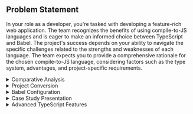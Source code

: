## Problem Statement

In your role as a developer, you're tasked with developing a feature-rich web application. The team recognizes the benefits of using compile-to-JS languages and is eager to make an informed choice between TypeScript and Babel. The project's success depends on your ability to navigate the specific challenges related to the strengths and weaknesses of each language. The team expects you to provide a comprehensive rationale for the chosen compile-to-JS language, considering factors such as the type system, advantages, and project-specific requirements.




<details>
  <summary>Comparative Analysis</summary>
  
 
## Comparative Analysis

TypeScript and Babel are both powerful tools in the JavaScript ecosystem, but they serve different purposes and have distinct features. 

### TypeScript
TypeScript's type system is at the heart of its capabilities. It allows developers to specify the data types of variables, function parameters, and return values, enhancing code quality and tooling support.

Type System:

TypeScript introduces static typing to JavaScript, allowing developers to specify types for variables, function parameters, return types, and more.TypeScript's type system offers features like generics, type inference.
```javascript
function greet(name: string) {
    return "Hello, " + name;
}

console.log(greet("John")); // Outputs: Hello, John
// console.log(greet(123)); // Error: Argument of type 'number' is not assignable to parameter of type 'string'.
```

Advantages:

1.Early Error Detection

2.Code Quality

3.Improved Tooling

4.Strong Ecosystem

5.Self Documented Code

Specific Scenarios:

1.Large-scale Applications: TypeScript is often preferred for large-scale projects where type safety and maintainability are critical.
2.Team Collaboration: When working in teams, TypeScript's static typing can facilitate better communication and reduce misunderstandings.

### Babel

Babel plays a vital role in web development by allowing developers to write code using the latest ECMAScript features while ensuring compatibility with older browsers and environments.

Type System:

Babel, unlike TypeScript, is primarily a JavaScript compiler that allows developers to use the latest ECMAScript features by transpiling them into older versions of JavaScript that are compatible with all browsers. While Babel itself doesn't have a built-in type system, it can be combined with tools like Flow or TypeScript for static typing.

Advantages:

1.Next-Generation JavaScript: Babel enables developers to write code using the latest JavaScript syntax, ensuring compatibility across different environments.

2.Plugin Ecosystem: Babel has a vast ecosystem of plugins that extend its capabilities, allowing developers to customize the compilation process.
example: Syntax Plugins,Transform Plugins

3.Flexibility: Babel can be configured to meet specific project requirements, making it suitable for a wide range of use cases.

4.Integration: Babel seamlessly integrates with existing build pipelines and other tools commonly used in JavaScript development.

Specific Scenarios:

1.Experimental Features: Babel is preferred when experimenting with or adopting bleeding-edge JavaScript features that may not be supported natively in browsers yet.

2.Library Development: Developers creating libraries or packages intended for broad consumption might choose Babel to ensure maximum compatibility.

3.Minimal Overhead: For projects where the overhead of TypeScript's type checking is undesirable, Babel offers a lighter alternative.

 
</details>


<details>
  <summary> Project Conversion </summary>
  
## Project Conversion

Converting a JavaScript project to TypeScript can be a rewarding experience, as it often leads to improved code quality, better maintainability, and enhanced developer productivity. Let me share an example of converting a simple JavaScript project to TypeScript, highlighting the addition of type annotations and how it contributes to code quality.

Original JavaScript Code:

```javascript
// Let's start with a simple JavaScript function that calculates the area of a rectangle:

function calculateRectangleArea(length, width) {
    return length * width;
}

console.log(calculateRectangleArea(5, 10)); // Output: 50
```
Converted TypeScript Code:

```javascript
// Now, let's convert this JavaScript code to TypeScript by adding type annotations:

function calculateRectangleArea(length: number, width: number): number {
    return length * width;
}

console.log(calculateRectangleArea(5, 10)); // Output: 50
```

Explanation:
- Type Annotations: In the TypeScript version, we added type annotations to the function parameters length and width, specifying that they must be of type number. Similarly, we annotated the return type of the function as number, indicating that it returns a numerical value.

- Code Quality: By adding type annotations, we enhance the reliability and robustness of our code. Developers can now confidently use the calculateRectangleArea function, knowing the expected types of its parameters and return value. Additionally, any changes to the function's signature or usage that violate the specified types will be flagged as errors by the TypeScript compiler, preventing potential bugs and ensuring code quality.

- Scalability: As the project grows, type annotations help maintain code integrity and prevent regressions by providing clear contracts between different parts of the codebase. This scalability aspect becomes increasingly important as the complexity of the project increases.

- In conclusion, converting a JavaScript project to TypeScript by adding type annotations brings significant benefits in terms of code quality, maintainability, and developer experience. It fosters a more robust and reliable codebase while facilitating better collaboration and long-term maintainability

</details>


<details>
  <summary> Babel Configuration</summary>
  
  ## Babel Config

  Configuring Babel to transpile ES6+ code to ES5 involves setting up presets and plugins in a .babelrc file or using Babel configuration directly in package.json. Let me illustrate a typical Babel configuration and discuss the presets and plugins chosen along with the rationale behind those choices.

Babel Config Example

```json
{
  "presets": [
    ["@babel/preset-env", {
      "targets": {
        "browsers": ["last 2 versions", "ie >= 11"]
      },
      "useBuiltIns": "usage",
      "corejs": "3.0.0"
    }]
  ],
  "plugins": []
}
```

1.Presets:
  - @babel/preset-env: This preset is used to automatically determine the plugins and polyfills needed based on the specified environment targets. In the configuration:
  - targets: Specifies the browsers or environments to support. Here, we target the last 2 versions of major browsers and IE 11 or later.
  - useBuiltIns: Configures how Babel handles polyfills. "usage" automatically imports polyfills for features used in the code.
  - corejs: Specifies the version of core-js to use for polyfills. It ensures that only necessary polyfills are included based on the environment and code usage.


2. Plugins
   - In this example, the plugins array is left empty. This means we rely solely on the preset to handle the transformation of ES6+ features to ES5-compatible code.

### Rationale Behind Choices:

@babel/preset-env:

1.@babel/preset-env:
  - Automatic Environment Detection: Using @babel/preset-env simplifies configuration by automatically determining the necessary transformations based on specified browser targets.
  - Targeted Polyfills: The "usage" option ensures that only necessary polyfills are included based on the code's actual usage, reducing bundle size and improving performance.
  - Support for Legacy Browsers: By targeting specific browsers like IE 11, we ensure broad compatibility with legacy environments.
Core-js Polyfills:

2.Core-js Polyfills:

  - Version Compatibility: Specifying a specific version of core-js ensures consistent behavior and compatibility across different builds.
  - Granular Polyfill Management: By using "usage", core-js imports only the polyfills needed by the code, reducing unnecessary bloat in the final bundle.
Plugins:

3.Plugins
  - Plugins can be added to the plugins array as needed for specific transformations or optimizations. However, in this example, we rely solely on @babel/preset-env for handling transformations, keeping the configuration minimal and focused on automated environment detection.

The provided Babel configuration demonstrates how to transpile ES6+ code to ES5 using @babel/preset-env with targeted browser support and automatic polyfill management. By configuring presets and plugins appropriately, developers can ensure broad compatibility, optimal performance, and efficient polyfill usage in their JavaScript projects.
</details>



<details>
  <summary>Case Study Presentation</summary>
  
 ## Case Study Presentation

### Project Overview:

Our company, XYZ Software Solutions, is embarking on a new web development project to build a customer relationship management (CRM) system. The system will include features for managing customer data, tracking sales leads, and generating reports. The project team consists of frontend developers, backend developers, and designers.

Factors to Consider:

1.Project Size:
  - The CRM system is expected to be a large-scale application with multiple modules and complex business logic.
  - We need a language that scales well with the project size and facilitates maintainability as the codebase grows.

2.Team Expertise:
  - The team comprises both frontend and backend developers with varying levels of experience in different programming languages.
  - We need a language that is familiar to the majority of the team members or can be easily learned.

3.Future Maintainability:
  - The CRM system is a long-term project expected to evolve over time with new features and updates.
  - We need a language that promotes future maintainability, allowing for easy debugging, refactoring, and extension of the codebase.

#### TypeScript

- Advantages
    - Static typing provides enhanced code quality and error detection, particularly beneficial for large-scale projects like the CRM system.
    - TypeScript is a superset of JavaScript, allowing gradual adoption and easy integration with existing JavaScript code.
    - Strong community support and extensive tooling (e.g., TypeScript compiler, IDE support) facilitate development and maintenance.
- Considerations:
  - Requires some learning curve for developers not familiar with static typing.
  - Initial setup and configuration might take more time compared to vanilla JavaScript or other compile-to-JavaScript languages.

#### Babel (with JavaScript/ES6):

- Advantages
  - Babel allows developers to use the latest JavaScript features and syntax (e.g., ES6+) while ensuring backward compatibility with older browsers.
  - No additional learning curve for developers already proficient in JavaScript.
  - Widely used in the JavaScript ecosystem with extensive plugin ecosystem for customization.

- Considerations:
  - Lack of static typing may lead to more runtime errors, especially in larger projects.
  - Configuration and management of Babel plugins can be complex, requiring careful consideration of compatibility and performance.

Recommendation:

Considering the factors mentioned above, the recommended language for our CRM project is TypeScript. Here's why:

1.Project Size:
  - TypeScript's static typing will help maintain code quality and scalability as the project grows in size and complexity.
  - Type annotations provide clear contracts between different parts of the codebase, facilitating easier maintenance and debugging.
2.Team Expertise:
  - While some team members may need to learn TypeScript, its similarity to JavaScript and extensive tooling support make it accessible for developers of varying expertise levels.
  - Training sessions and resources can be provided to help team members transition smoothly to TypeScript.

3.Future Maintainability:
  - TypeScript's static typing and tooling support contribute to future maintainability by enabling better code navigation, refactoring, and error detection.
  - As the project evolves, TypeScript's features will help maintain a high level of code quality and extensibility.

Choosing the appropriate compile-to-JavaScript language is crucial for the success of our CRM project. Based on the considerations outlined above, TypeScript emerges as the preferred language due to its support for static typing, scalability, team accessibility, and future maintainability. By adopting TypeScript, we can ensure a robust and maintainable codebase that meets the long-term needs of our project.

</details>

<details>
  <summary> Advanced TypeScript Features
 </summary>

##  Advanced TypeScript Features

### Advanced TypeScript Features: Decorators and Generics

In this sample project, we'll create a simple web application using TypeScript, leveraging decorators and generics. Decorators will be used for logging and error handling, while generics will be applied to create reusable components.

### Sample Project Overview:

Let's imagine we're building a task management application with features for adding tasks, marking tasks as complete, and filtering tasks. We'll implement decorators to log method calls and handle errors, and generics to create reusable components for managing tasks.

```javascript
// Decorator for logging method calls
function logMethod(target: any, key: string, descriptor: PropertyDescriptor) {
    const originalMethod = descriptor.value;

    descriptor.value = function(...args: any[]) {
        console.log(`Calling ${key} with arguments: ${JSON.stringify(args)}`);
        const result = originalMethod.apply(this, args);
        console.log(`${key} returned ${result}`);
        return result;
    };

    return descriptor;
}

// Decorator for error handling
function catchError(target: any, key: string, descriptor: PropertyDescriptor) {
    const originalMethod = descriptor.value;

    descriptor.value = function(...args: any[]) {
        try {
            return originalMethod.apply(this, args);
        } catch (error) {
            console.error(`Error in ${key}: ${error.message}`);
        }
    };

    return descriptor;
}

// Task class with generics
class Task<T> {
    constructor(public id: number, public description: T) {}
}

// Generic function for filtering tasks
function filterTasks<T extends Task<any>>(tasks: T[], predicate: (task: T) => boolean): T[] {
    return tasks.filter(predicate);
}

// Sample usage
class TaskManager {
    @logMethod
    @catchError
    addTask(task: Task<string>) {
        // Simulate adding task to database
        console.log(`Adding task: ${task.description}`);
    }
}

// Create task manager instance
const taskManager = new TaskManager();

// Test decorator and generic function
taskManager.addTask(new Task(1, "Complete project"));
taskManager.addTask(new Task(2, 123)); // This will throw an error, caught by the catchError decorator

const tasks: Task<string>[] = [
    new Task(1, "Complete project"),
    new Task(2, "Review code"),
    new Task(3, "Test application")
];

const filteredTasks = filterTasks(tasks, task => task.id === 1);
console.log(filteredTasks);

```
Best Practices for Larger Projects:

1.Use Decorators Sparingly:
  - Use Decorators Sparingly:
      - While decorators can be powerful, overusing them can lead to code that is difficult to understand and maintain. Reserve decorators for cross-cutting concerns such as logging, authentication, or error handling.

2.Type Safety with Generics:
  - Generics provide type safety and allow for creating reusable components that work with different data types. Use generics to write flexible and maintainable code, especially when working with collections or data structures.

3.Encapsulate Complexity:
  - Abstract complex functionality

</details>






















































